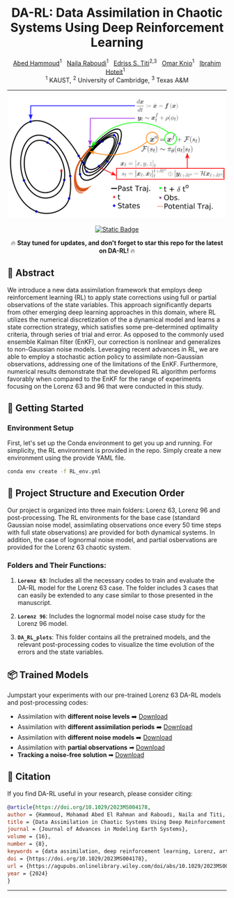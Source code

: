 <div align="center">

# DA-RL: Data Assimilation in Chaotic Systems Using Deep Reinforcement Learning 

<div>
  <a href="https://scholar.google.com/citations?user=fzG5VxsAAAAJ&hl=en">Abed Hammoud</a><sup>1</sup>&nbsp;&nbsp;
  <a href="https://scholar.google.com/citations?user=r4wrjtsAAAAJ&hl=en">Naila Raboudi</a><sup>1</sup>&nbsp;&nbsp;
  <a href="https://scholar.google.com/citations?user=VrQC0_gAAAAJ&hl=en">Edriss S. Titi</a><sup>2,3</sup>&nbsp;&nbsp;
  <a href="https://scholar.google.com/citations?user=KuvOKcwAAAAJ&hl=en">Omar Knio</a><sup>1</sup>&nbsp;&nbsp;
  <a href="https://scholar.google.com/citations?user=Ez_xk3sAAAAJ&hl=en">Ibrahim Hoteit</a><sup>1</sup>&nbsp;&nbsp;
  <br>
  <sup>1</sup> KAUST,
  <sup>2</sup> University of Cambridge,
  <sup>3</sup> Texas A&M
</div>

---

<img src="./graphical_abstract.png" alt="Graphical Abstract" width="500"> <!-- Sets the width to 500 pixels -->

[![Static Badge](https://img.shields.io/badge/Paper-AGU%20JAMES-blue)](https%3A%2F%2Fagupubs.onlinelibrary.wiley.com%2Fdoi%2F10.1029%2F2023MS004178%3Faf%3DR)

🔥 **Stay tuned for updates, and don't forget to star this repo for the latest on DA-RL!** 🔥

</div>
   
## 📜 Abstract
We introduce a new data assimilation framework that employs deep reinforcement learning (RL) to apply state corrections using full or partial observations of the state variables. This approach significantly departs from other emerging deep learning approaches in this domain, where RL utilizes the numerical discretization of the a dynamical model and learns a state correction strategy, which satisfies some pre-determined optimality criteria, through series of trial and error. As opposed to the commonly used ensemble Kalman filter (EnKF), our correction is nonlinear and generalizes to non-Gaussian noise models. Leveraging recent advances in RL, we are able to employ a stochastic action policy to assimilate non-Gaussian observations, addressing one of the limitations of the EnKF. Furthermore, numerical results demonstrate that the developed RL algorithm performs favorably when compared to the EnKF for the range of experiments focusing on the Lorenz 63 and 96 that were conducted in this study.

## 🚀 Getting Started

### Environment Setup
First, let's set up the Conda environment to get you up and running. For simplicity, the RL environment is provided in the repo. Simply create a new environment using the provide YAML file.

```bash
conda env create -f RL_env.yml
```


## 📁 Project Structure and Execution Order

Our project is organized into three main folders: Lorenz 63, Lorenz 96 and post-processing. The RL environments for the base case (standard Gaussian noise model, assimilating observations once every 50 time steps with full state observations) are provided for both dynamical systems. In addition, the case of lognormal noise model, and partial osbervations are provided for the Lorenz 63 chaotic system.

### Folders and Their Functions:
1. **`Lorenz 63`**: Includes all the necessary codes to train and evaluate the DA-RL model for the Lorenz 63 case. The folder includes 3 cases that can easily be extended to any case similar to those presented in the manuscript.  

1. **`Lorenz 96`**: Includes the lognormal model noise case study for the Lorenz 96 model. 

3. **`DA_RL_plots`**: This folder contains all the pretrained models, and the relevant post-processing codes to visualize the time evolution of the errors and the state variables. 


## 📦 Trained Models
Jumpstart your experiments with our pre-trained Lorenz 63 DA-RL models and post-processing codes:

- Assimilation with **different noise levels** ➡️ [Download](https://drive.google.com/drive/folders/1gEbldbMDVeXaeojfXrJDiwHZls8X_WvV?usp=sharing)
- Assimilation with **different assimilation periods** ➡️ [Download](https://drive.google.com/drive/folders/1S3ye9UGriHMhVqNjMxtQqHX-WNwIQmtr?usp=sharing)
- Assimilation with **different noise models** ➡️ [Download](https://drive.google.com/drive/folders/1Lq_1MXG8BL-diuD9NNijLscBYmtebr5v?usp=sharing)
- Assimilation with **partial observations** ➡ [Download](https://drive.google.com/drive/folders/15lKlQQhBI3t8Q7PCGdL_ztnW6fjdD0Yx?usp=sharing) 
- **Tracking a noise-free solution** ➡ [Download](https://drive.google.com/drive/folders/1wndSifaIQhEe0yVjwlN9cafStPDLmklO?usp=sharing) 


## 📖 Citation
If you find DA-RL useful in your research, please consider citing:

```bibtex
@article{https://doi.org/10.1029/2023MS004178,
author = {Hammoud, Mohamad Abed El Rahman and Raboudi, Naila and Titi, Edriss S. and Knio, Omar and Hoteit, Ibrahim},
title = {Data Assimilation in Chaotic Systems Using Deep Reinforcement Learning},
journal = {Journal of Advances in Modeling Earth Systems},
volume = {16},
number = {8},
keywords = {data assimilation, deep reinforcement learning, Lorenz, artificial intelligence, control, chaos},
doi = {https://doi.org/10.1029/2023MS004178},
url = {https://agupubs.onlinelibrary.wiley.com/doi/abs/10.1029/2023MS004178},
year = {2024}
}

```

---